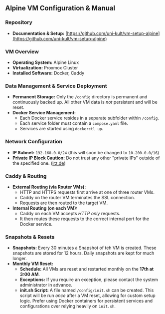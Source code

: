 ## Alpine VM Configuration & Manual

### Repository
*   **Documentation & Setup:** [https://github.com/uni-kult/vm-setup-alpine](https://github.com/uni-kult/vm-setup-alpine)

### VM Overview
*   **Operating System:** Alpine Linux
*   **Virtualization:** Proxmox Cluster
*   **Installed Software:** Docker, Caddy

### Data Management & Service Deployment
*   **Permanent Storage:** Only the `/config` directory is permanent and continuously backed up. All other VM data is *not* persistent and will be reset.
*   **Docker Service Management:**
    *   Each Docker service resides in a separate subfolder within `/config`.
    *   Each service folder must contain a `compose.yaml` file.
    *   Services are started using `dockerctl up`.

### Network Configuration
*   **IP Subnet:** `192.168.0.0/24` (this will soon be changed to `10.200.0.0/16`)
*   **Private IP Block Caution:** Do not trust any other "private IPs" outside of the specified one. ([lrz.de](https://web.archive.org/web/20250523143444/https://www.old.lrz.de.devweb.mwn.de/fragen/faq/netz/netz35/))

### Caddy & Routing
*   **External Routing (via Router VMs):**
    *   HTTP and HTTPS requests first arrive at one of three router VMs.
    *   Caddy on the router VM terminates the SSL connection.
    *   Requests are then routed to the target VM.
*   **Internal Routing (on each VM):**
    *   Caddy on each VM accepts *HTTP only* requests.
    *   It then routes these requests to the correct internal port for the Docker service.

### Snapshots & Resets
*   **Snapshots:** Every 30 minutes a Snapshot of teh VM is created. These snapshots are stored for 12 hours. Daily snapshots are kept for much longer.
*   **Monthly VM Reset:**
    *   **Schedule:** All VMs are reset and restarted monthly on the **17th at 3:00 AM**.
    *   **Exceptions:** If you require an exception, please contact the system administrator in advance.
    *   **init.sh Script:** A file named `/config/init.sh` can be created. This script will be run *once* after a VM reset, allowing for custom setup logic. Prefer using Docker containers for persistent services and configurations over relying heavily on `init.sh`.
